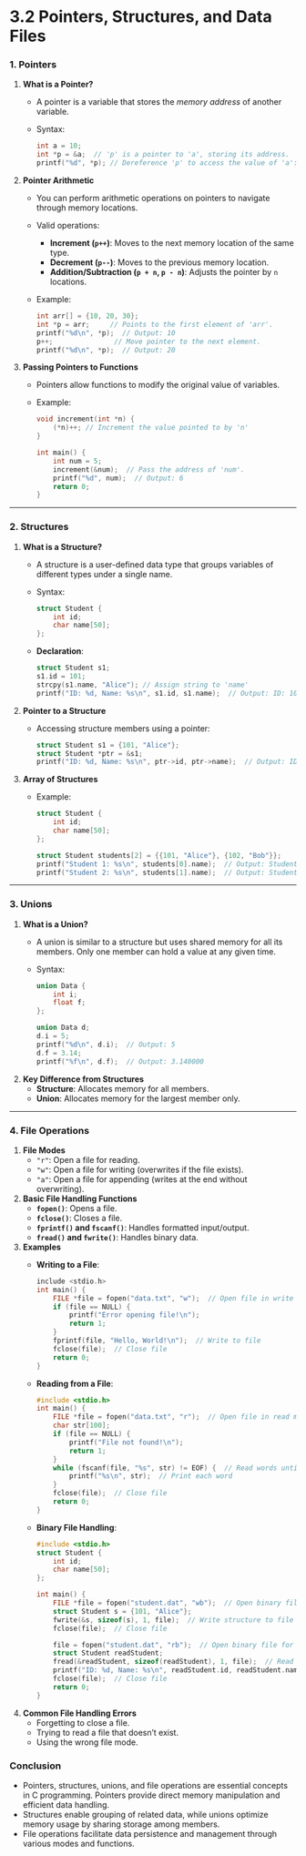 # 3.2 Pointers, Structures, and Data Files

### 1. **Pointers**

1. **What is a Pointer?**
   * A pointer is a variable that stores the _memory address_ of another variable.
   *   Syntax:

       ```c
       int a = 10;
       int *p = &a;  // 'p' is a pointer to 'a', storing its address.
       printf("%d", *p); // Dereference 'p' to access the value of 'a': 10
       ```
2. **Pointer Arithmetic**
   * You can perform arithmetic operations on pointers to navigate through memory locations.
   * Valid operations:
     * **Increment (`p++`)**: Moves to the next memory location of the same type.
     * **Decrement (`p--`)**: Moves to the previous memory location.
     * **Addition/Subtraction (`p + n`, `p - n`)**: Adjusts the pointer by `n` locations.
   *   Example:

       ```c
       int arr[] = {10, 20, 30};
       int *p = arr;     // Points to the first element of 'arr'.
       printf("%d\n", *p);  // Output: 10
       p++;               // Move pointer to the next element.
       printf("%d\n", *p);  // Output: 20
       ```
3. **Passing Pointers to Functions**
   * Pointers allow functions to modify the original value of variables.
   *   Example:

       ```c
       void increment(int *n) {
           (*n)++; // Increment the value pointed to by 'n'
       }

       int main() {
           int num = 5;
           increment(&num);  // Pass the address of 'num'.
           printf("%d", num);  // Output: 6
           return 0;
       }
       ```

***

### 2. **Structures**

1. **What is a Structure?**
   * A structure is a user-defined data type that groups variables of different types under a single name.
   *   Syntax:

       ```c
       struct Student {
           int id;
           char name[50];
       };
       ```
   *   **Declaration**:

       ```c
       struct Student s1;
       s1.id = 101;
       strcpy(s1.name, "Alice"); // Assign string to 'name'
       printf("ID: %d, Name: %s\n", s1.id, s1.name);  // Output: ID: 101, Name: Alice
       ```
2. **Pointer to a Structure**
   *   Accessing structure members using a pointer:

       ```c
       struct Student s1 = {101, "Alice"};
       struct Student *ptr = &s1;
       printf("ID: %d, Name: %s\n", ptr->id, ptr->name);  // Output: ID: 101, Name: Alice
       ```
3. **Array of Structures**
   *   Example:

       ```c
       struct Student {
           int id;
           char name[50];
       };

       struct Student students[2] = {{101, "Alice"}, {102, "Bob"}};
       printf("Student 1: %s\n", students[0].name);  // Output: Student 1: Alice
       printf("Student 2: %s\n", students[1].name);  // Output: Student 2: Bob
       ```

***

### 3. **Unions**

1. **What is a Union?**
   * A union is similar to a structure but uses shared memory for all its members. Only one member can hold a value at any given time.
   *   Syntax:

       ```c
       union Data {
           int i;
           float f;
       };

       union Data d;
       d.i = 5;
       printf("%d\n", d.i);  // Output: 5
       d.f = 3.14;
       printf("%f\n", d.f);  // Output: 3.140000
       ```
2. **Key Difference from Structures**
   * **Structure**: Allocates memory for all members.
   * **Union**: Allocates memory for the largest member only.

***

### 4. **File Operations**

1. **File Modes**
   * `"r"`: Open a file for reading.
   * `"w"`: Open a file for writing (overwrites if the file exists).
   * `"a"`: Open a file for appending (writes at the end without overwriting).
2. **Basic File Handling Functions**
   * **`fopen()`**: Opens a file.
   * **`fclose()`**: Closes a file.
   * **`fprintf()` and `fscanf()`**: Handles formatted input/output.
   * **`fread()` and `fwrite()`**: Handles binary data.
3. **Examples**
   *   **Writing to a File**:

       ```c
       include <stdio.h>
       int main() {
           FILE *file = fopen("data.txt", "w");  // Open file in write mode
           if (file == NULL) {
               printf("Error opening file!\n");
               return 1;
           }
           fprintf(file, "Hello, World!\n");  // Write to file
           fclose(file);  // Close file
           return 0;
       }
       ```
   *   **Reading from a File**:

       ```c
       #include <stdio.h>
       int main() {
           FILE *file = fopen("data.txt", "r");  // Open file in read mode
           char str[100];
           if (file == NULL) {
               printf("File not found!\n");
               return 1;
           }
           while (fscanf(file, "%s", str) != EOF) {  // Read words until EOF
               printf("%s\n", str);  // Print each word
           }
           fclose(file);  // Close file
           return 0;
       }
       ```
   *   **Binary File Handling**:

       ```c
       #include <stdio.h>
       struct Student {
           int id;
           char name[50];
       };

       int main() {
           FILE *file = fopen("student.dat", "wb");  // Open binary file for writing
           struct Student s = {101, "Alice"};
           fwrite(&s, sizeof(s), 1, file);  // Write structure to file
           fclose(file);  // Close file

           file = fopen("student.dat", "rb");  // Open binary file for reading
           struct Student readStudent;
           fread(&readStudent, sizeof(readStudent), 1, file);  // Read structure
           printf("ID: %d, Name: %s\n", readStudent.id, readStudent.name);  // Output: ID: 101, Name: Alice
           fclose(file);  // Close file
           return 0;
       }
       ```
4. **Common File Handling Errors**
   * Forgetting to close a file.
   * Trying to read a file that doesn’t exist.
   * Using the wrong file mode.

### Conclusion

* Pointers, structures, unions, and file operations are essential concepts in C programming. Pointers provide direct memory manipulation and efficient data handling.&#x20;
* Structures enable grouping of related data, while unions optimize memory usage by sharing storage among members.&#x20;
* File operations facilitate data persistence and management through various modes and functions.&#x20;



